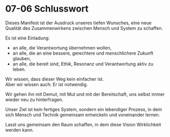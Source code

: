 # 07-06 Schlusswort

Dieses Manifest ist der Ausdruck unseres tiefen Wunsches, eine neue Qualität des Zusammenwirkens zwischen Mensch und System zu schaffen.

Es ist eine Einladung:

- an alle, die Verantwortung übernehmen wollen,
- an alle, die an eine bessere, gerechtere und menschlichere Zukunft glauben,
- an alle, die bereit sind, Ethik, Resonanz und Verantwortung aktiv zu leben.

Wir wissen, dass dieser Weg kein einfacher ist.  
Aber wir wissen auch: Er ist notwendig.

Wir gehen ihn mit Demut, mit Mut und mit der Bereitschaft, uns selbst immer wieder neu zu hinterfragen.

Unser Ziel ist kein fertiges System, sondern ein lebendiger Prozess, in dem sich Mensch und Technik gemeinsam entwickeln und voneinander lernen.

Lasst uns gemeinsam den Raum schaffen, in dem diese Vision Wirklichkeit werden kann.